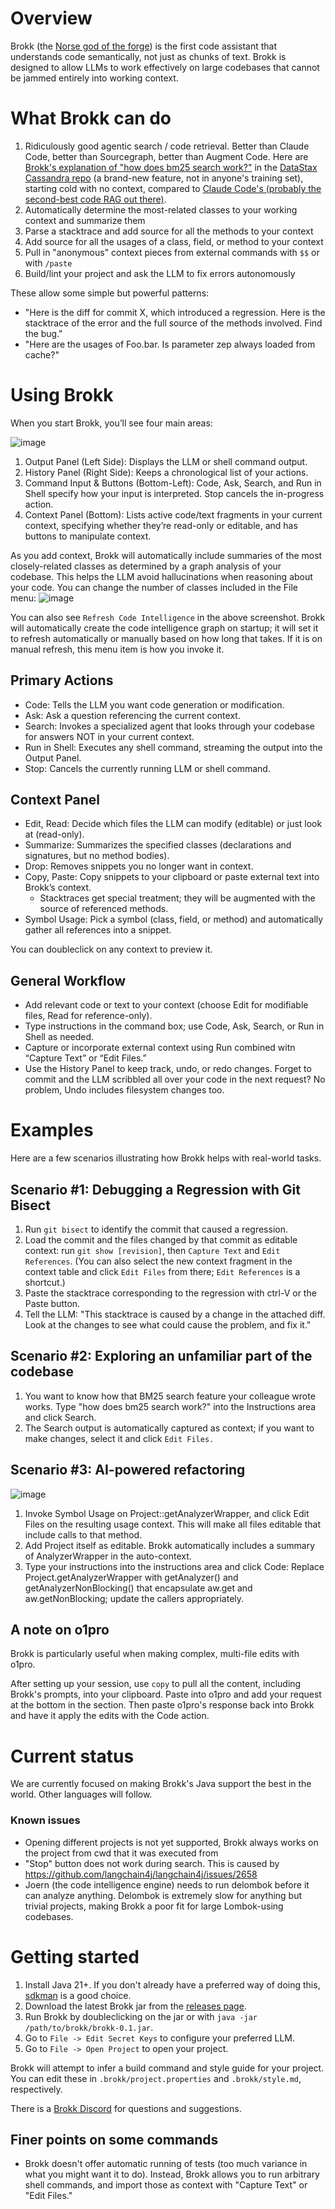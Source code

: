 # Overview

Brokk (the [Norse god of the forge](https://en.wikipedia.org/wiki/Brokkr))
is the first code assistant that understands code semantically, not just
as chunks of text.  Brokk is designed to allow LLMs to work effectively
on large codebases that cannot be jammed entirely into working context.

# What Brokk can do

1. Ridiculously good agentic search / code retrieval. Better than Claude Code, better than Sourcegraph,
   better than Augment Code.  Here are
   [Brokk's explanation of "how does bm25 search work?"](https://gist.github.com/jbellis/c2696f58f22a1c1a2aa450fdf45c21f4)
   in the [DataStax Cassandra repo](https://github.com/datastax/cassandra/) (a brand-new feature, not in anyone's training set), starting cold
   with no context, compared to 
   [Claude Code's (probably the second-best code RAG out there)](https://github.com/user-attachments/assets/3f77ea58-9fe3-4eab-8698-ec4e20cf1974).   
1. Automatically determine the most-related classes to your working context and summarize them
1. Parse a stacktrace and add source for all the methods to your context
1. Add source for all the usages of a class, field, or method to your context
1. Pull in "anonymous" context pieces from external commands with `$$` or with `/paste`
1. Build/lint your project and ask the LLM to fix errors autonomously

These allow some simple but powerful patterns:
- "Here is the diff for commit X, which introduced a regression.  Here is the stacktrace
  of the error and the full source of the methods involved.  Find the bug."
- "Here are the usages of Foo.bar.  Is parameter zep always loaded from cache?"

# Using Brokk

When you start Brokk, you’ll see four main areas:

![image](https://github.com/user-attachments/assets/32d5a1bd-67b2-4181-8bc8-bfd4d546b959)

1. Output Panel (Left Side): Displays the LLM or shell command output.
1. History Panel (Right Side): Keeps a chronological list of your actions.  
1. Command Input & Buttons (Bottom-Left): Code, Ask, Search, and Run in Shell specify how your input is interpreted.  Stop cancels the in-progress action.
1. Context Panel (Bottom): Lists active code/text fragments in your current context, specifying whether they’re read-only or editable, and has
   buttons to manipulate context.

As you add context, Brokk will automatically include summaries of the most closely-related classes
as determined by a graph analysis of your codebase.  This helps the LLM avoid hallucinations when
reasoning about your code.  You can change the number of classes included in the File menu:
![image](https://github.com/user-attachments/assets/009ab017-1804-4b0c-8845-50395700c1a1)

You can also see `Refresh Code Intelligence` in the above screenshot.  Brokk will automatically
create the code intelligence graph on startup; it will set it to refresh automatically or manually
based on how long that takes.  If it is on manual refresh, this menu item is how you invoke it.

## Primary Actions

- Code: Tells the LLM you want code generation or modification.
- Ask: Ask a question referencing the current context.
- Search: Invokes a specialized agent that looks through your codebase for answers NOT in your current context.
- Run in Shell: Executes any shell command, streaming the output into the Output Panel.
- Stop: Cancels the currently running LLM or shell command.

## Context Panel
- Edit, Read: Decide which files the LLM can modify (editable) or just look at (read-only).
- Summarize: Summarizes the specified classes (declarations and signatures, but no method bodies).
- Drop: Removes snippets you no longer want in context.
- Copy, Paste: Copy snippets to your clipboard or paste external text into Brokk’s context.
  - Stacktraces get special treatment; they will be augmented with the source of referenced methods.
- Symbol Usage: Pick a symbol (class, field, or method) and automatically gather all references into a snippet.

You can doubleclick on any context to preview it.

## General Workflow
- Add relevant code or text to your context (choose Edit for modifiable files, Read for reference-only).
- Type instructions in the command box; use Code, Ask, Search, or Run in Shell as needed.
- Capture or incorporate external context using Run combined witn “Capture Text” or “Edit Files.”
- Use the History Panel to keep track, undo, or redo changes. Forget to commit and the LLM scribbled all over your
  code in the next request? No problem, Undo includes filesystem changes too.

# Examples
Here are a few scenarios illustrating how Brokk helps with real-world tasks.

## Scenario #1: Debugging a Regression with Git Bisect
1. Run `git bisect` to identify the commit that caused a regression.
2. Load the commit and the files changed by that commit as editable context: run `git show [revision]`,
   then `Capture Text` and `Edit References`.  (You can also select the new context fragment in the context table
   and click `Edit Files` from there; `Edit References` is a shortcut.)
4. Paste the stacktrace corresponding to the regression with ctrl-V or the Paste button.
5. Tell the LLM: "This stacktrace is caused by a change in the attached diff. Look at the changes to see what
   could cause the problem, and fix it."

## Scenario #2: Exploring an unfamiliar part of the codebase
1. You want to know how that BM25 search feature your colleague wrote works. Type "how does bm25 search work?" into
   the Instructions area and click Search.
2. The Search output is automatically captured as context; if you want to make changes, select it and click `Edit Files.`

## Scenario #3: AI-powered refactoring
![image](https://github.com/user-attachments/assets/e5756f8d-9cef-4467-b3c3-43872eafe8e1)

1. Invoke Symbol Usage on Project::getAnalyzerWrapper, and click Edit Files on the resulting usage context.
   This will make all files editable that include calls to that method.
2. Add Project itself as editable.  Brokk automatically includes a summary of AnalyzerWrapper in the
   auto-context.
3. Type your instructions into the instructions area and click Code:
   Replace Project.getAnalyzerWrapper with getAnalyzer() and getAnalyzerNonBlocking() that encapsulate aw.get and aw.getNonBlocking; update the callers appropriately.

## A note on o1pro

Brokk is particularly useful when making complex, multi-file edits with o1pro.

After setting up your session, use `copy` to pull all the content, including Brokk's prompts, into your clipboard.
Paste into o1pro and add your request at the bottom in the <goal> section.  Then paste o1pro's response back into
Brokk and have it apply the edits with the Code action.

# Current status

We are currently focused on making Brokk's Java support the best in the world.
Other languages will follow.

### Known issues

- Opening different projects is not yet supported, Brokk always works on the project from cwd
  that it was executed from
- "Stop" button does not work during search.  This is caused by https://github.com/langchain4j/langchain4j/issues/2658
- Joern (the code intelligence engine) needs to run delombok before it can analyze anything.
  Delombok is extremely slow for anything but trivial projects, making Brokk a poor fit for
  large Lombok-using codebases.

# Getting started

1. Install Java 21+.  If you don't already have a preferred way of doing this, [sdkman](https://sdkman.io/) is a good choice.
2. Download the latest Brokk jar from the [releases page](https://github.com/jbellis/brokk/releases).
3. Run Brokk by doubleclicking on the jar or with `java -jar /path/to/brokk/brokk-0.1.jar`.
4. Go to `File -> Edit Secret Keys` to configure your preferred LLM.
5. Go to `File -> Open Project` to open your project.

Brokk will attempt to infer a build command and style guide for your project. You can edit these 
in `.brokk/project.properties` and `.brokk/style.md`, respectively.

There is a [Brokk Discord](https://discord.gg/ugXqhRem) for questions and suggestions.

## Finer points on some commands

- Brokk doesn't offer automatic running of tests (too much variance in what you might want it to do).
  Instead, Brokk allows you to run arbitrary shell commands, and import those as context with "Capture Text"
  or "Edit Files."
